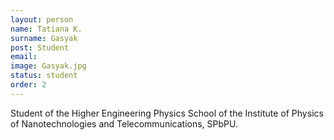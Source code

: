 ```yaml
---
layout: person
name: Tatiana K.
surname: Gasyak
post: Student
email: 
image: Gasyak.jpg
status: student
order: 2
---
```

Student of the Higher Engineering Physics School of the Institute of Physics
of Nanotechnologies and Telecommunications, SPbPU.